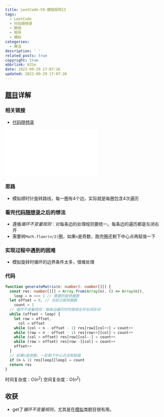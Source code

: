 ```yaml
---
title: LeetCode-59.螺旋矩阵II
tags:
  - LeetCode
  - 代码随想录
  - 数组
  - 矩阵
  - 模拟
categories:
  - 算法
description: ' '
related_posts: true
copyright: true
abbrlink: 631e
date: 2022-09-29 17:07:26
updated: 2022-09-29 17:07:26
---
```



## [题目](https://leetcode.cn/problems/spiral-matrix-ii/)详解

### 相关链接

- [代码随想录](https://programmercarl.com/0059.螺旋矩阵II.html)

<iframe class="iframe_video" src="//player.bilibili.com/player.html?aid=855058314&bvid=BV1SL4y1N7mV&cid=748302443&page=1&high_quality=1" scrolling="no" border="0" frameborder="no" framespacing="0" allowfullscreen="true"> </iframe>

### 思路

- 模拟顺时针旋转路线，每一圈有4个边，实际就是每圈包含4次遍历

### 看完[代码随想录](https://programmercarl.com/0059.螺旋矩阵II.html)之后的想法

- 遵循*循环不变量规则*：对每条边的处理规则要统一。每条边的遍历都是左闭右开
- 需要转`Math.floor(n/2)`圈，如果`n`是奇数，跑完圈还剩下中心点再赋值一下

### 实现过程中遇到的困难

- 模拟旋转时循环的边界条件太多，很难处理

### 代码

  ```ts TypeScript
  function generateMatrix(n: number): number[][] {
    const res: number[][] = Array.from(Array(n), () => Array(n)),
      loop = n >>> 1 // 需要的旋转圈数
    let offset = 0, // 当前已旋转圈数
      count = 1
    // 循环不变量规则：每条边遍历时均使用左开右闭区间
    while (offset < loop) {
      let row = offset,
        col = offset
      while (col < n - offset - 1) res[row][col++] = count++
      while (row < n - offset - 1) res[row++][col] = count++
      while (col > offset) res[row][col--] = count++
      while (row > offset) res[row--][col] = count++
      offset++
    }
    // 如果n是奇数，一定剩下中心点没有赋值
    if (n & 1) res[loop][loop] = count
    return res
  }
  ```

  时间复杂度：O($n^2$)
  空间复杂度：O($n^2$)

## 收获

- get了*循环不变量规则*，尤其是在[模拟](/tags/模拟/)类题目很有用。
